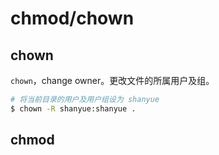 # chmod/chown

## chown

`chown`，change owner。更改文件的所属用户及组。

``` bash
# 将当前目录的用户及用户组设为 shanyue
$ chown -R shanyue:shanyue .
```


## chmod



